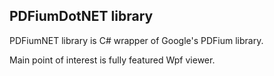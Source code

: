 ## PDFiumDotNET library


PDFiumNET library is C# wrapper of Google's PDFium library.

Main point of interest is fully featured Wpf viewer.
